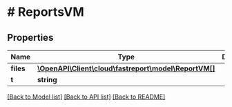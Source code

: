 # # ReportsVM

## Properties

Name | Type | Description | Notes
------------ | ------------- | ------------- | -------------
**files** | [**\OpenAPI\Client\cloud\fastreport\model\ReportVM[]**](ReportVM.md) |  | [optional]
**t** | **string** |  |

[[Back to Model list]](../../README.md#models) [[Back to API list]](../../README.md#endpoints) [[Back to README]](../../README.md)
